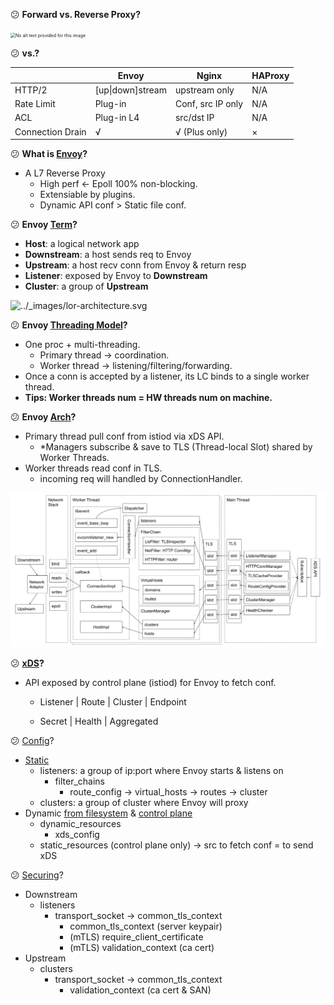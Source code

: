 :confused: **Forward vs. Reverse Proxy?**



<img src="https://substackcdn.com/image/fetch/w_1456,c_limit,f_auto,q_auto:good,fl_progressive:steep/https%3A%2F%2Fbucketeer-e05bbc84-baa3-437e-9518-adb32be77984.s3.amazonaws.com%2Fpublic%2Fimages%2F257642d6-9742-432b-9ca8-2a866dea04dd_1445x1536.jpeg" alt="No alt text provided for this image" style="zoom:50%;" />



:confused: **vs.?**

|                  | Envoy            | Nginx             | HAProxy |
| ---------------- | ---------------- | ----------------- | ------- |
| HTTP/2           | [up\|down]stream | upstream only     | N/A     |
| Rate Limit       | Plug-in          | Conf, src IP only | N/A     |
| ACL              | Plug-in L4       | src/dst IP        | N/A     |
| Connection Drain | √                | √ (Plus only)     | ×       |



:confused: **What is [Envoy](https://www.envoyproxy.io/docs/envoy/latest/intro/what_is_envoy)?**

- A L7 Reverse Proxy
  - High perf ← Epoll 100% non-blocking.
  - Extensiable by plugins.
  - Dynamic API conf > Static file conf.



:confused: **Envoy [Term](https://www.envoyproxy.io/docs/envoy/latest/intro/arch_overview/intro/terminology)?**

- **Host**: a logical network app
- **Downstream**: a host sends req to Envoy
- **Upstream**: a host recv conn from Envoy & return resp
- **Listener**: exposed by Envoy to **Downstream**
- **Cluster**: a group of **Upstream**



![../_images/lor-architecture.svg](https://www.envoyproxy.io/docs/envoy/latest/_images/lor-architecture.svg)



:confused: **Envoy [Threading Model](https://www.envoyproxy.io/docs/envoy/latest/intro/arch_overview/intro/threading_model)?**

- One proc + multi-threading.
  - Primary thread → coordination.
  - Worker thread → listening/filtering/forwarding.
- Once a conn is accepted by a listener, its LC binds to a single worker thread.
- **Tips: Worker threads num = HW threads num on machine.**



:confused: **Envoy [Arch](https://www.envoyproxy.io/docs/envoy/latest/intro/arch_overview/arch_overview)?**

- Primary thread pull conf from istiod via xDS API.
  - *Managers subscribe & save to TLS (Thread-local Slot) shared by Worker Threads.
- Worker threads read conf in TLS.
  - incoming req will handled by ConnectionHandler.



![image-20240610164425860](Overview.assets/image-20240610164425860.png)



:confused: **[xDS](https://www.envoyproxy.io/docs/envoy/latest/intro/arch_overview/operations/dynamic_configuration)?** 

- API exposed by control plane (istiod) for Envoy to fetch conf.
  - Listener | Route | Cluster | Endpoint
  
  - Secret | Health | Aggregated
  
    

:confused: [Config](https://www.envoyproxy.io/docs/envoy/latest/start/quick-start/configuration-static)?

- [Static](https://www.envoyproxy.io/docs/envoy/latest/start/quick-start/configuration-static#start-quick-start-static-listeners)
  - listeners: a group of ip:port where Envoy starts & listens on
    - filter_chains
      - route_config → virtual_hosts → routes → cluster
  - clusters: a group of cluster where Envoy will proxy
- Dynamic [from filesystem](https://www.envoyproxy.io/docs/envoy/latest/start/quick-start/configuration-dynamic-filesystem#) & [control plane](https://www.envoyproxy.io/docs/envoy/latest/start/quick-start/configuration-dynamic-control-plane#)
  - dynamic_resources
    - xds_config
  - static_resources (control plane only) → src to fetch conf = to send xDS



:confused: [Securing](https://www.envoyproxy.io/docs/envoy/latest/start/quick-start/securing)?

- Downstream
  - listeners
    - transport_socket → common_tls_context
      - common_tls_context (server keypair)
      - (mTLS) require_client_certificate
      - (mTLS) validation_context (ca cert)
- Upstream
  - clusters
    - transport_socket → common_tls_context
      - validation_context (ca cert & SAN)